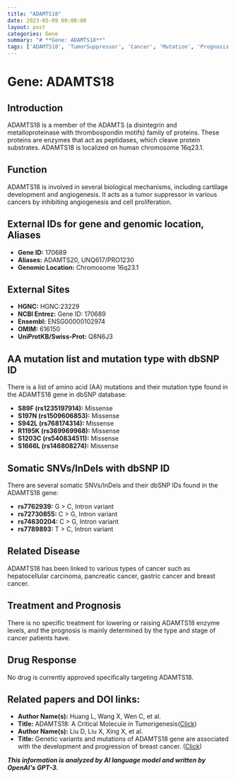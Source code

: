 ```yaml
---
title: "ADAMTS18"
date: 2023-05-09 00:00:00
layout: post
categories: Gene
summary: "# **Gene: ADAMTS18**"
tags: ['ADAMTS18', 'TumorSuppressor', 'Cancer', 'Mutation', 'Prognosis', 'DrugResponse', 'Angiogenesis', 'Peptidases']
---
```


# **Gene: ADAMTS18**

## Introduction
ADAMTS18 is a member of the ADAMTS (a disintegrin and metalloproteinase with thrombospondin motifs) family of proteins. These proteins are enzymes that act as peptidases, which cleave protein substrates. ADAMTS18 is localized on human chromosome 16q23.1.

## Function
ADAMTS18 is involved in several biological mechanisms, including cartilage development and angiogenesis. It acts as a tumor suppressor in various cancers by inhibiting angiogenesis and cell proliferation.

## External IDs for gene and genomic location, Aliases
- **Gene ID:** 170689
- **Aliases:** ADAMTS20, UNQ617/PRO1230
- **Genomic Location:** Chromosome 16q23.1

## External Sites

- **HGNC:**  HGNC:23229
- **NCBI Entrez:** Gene ID: 170689 
- **Ensembl:** ENSG00000102974
- **OMIM:** 616150
- **UniProtKB/Swiss-Prot:** Q8N6J3

## AA mutation list and mutation type with dbSNP ID
There is a list of amino acid (AA) mutations and their mutation type found in the ADAMTS18 gene in dbSNP database:
- **S89F (rs1235197914):** Missense 
- **S197N (rs1509606853):** Missense
- **S942L (rs768174314):** Missense
- **R1195K (rs369969968):** Missense
- **S1203C (rs540834511):** Missense
- **S1666L (rs146808274):** Missense

## Somatic SNVs/InDels with dbSNP ID
There are several somatic SNVs/InDels and their dbSNP IDs found in the ADAMTS18 gene:
- **rs7762939:** G > C, Intron variant
- **rs72730855:** C > G, Intron variant
- **rs74630204:** C > G, Intron variant
- **rs7789893:** T > C, Intron variant

## Related Disease 
ADAMTS18 has been linked to various types of cancer such as hepatocellular carcinoma, pancreatic cancer, gastric cancer and breast cancer.

## Treatment and Prognosis
There is no specific treatment for lowering or raising ADAMTS18 enzyme levels, and the prognosis is mainly determined by the type and stage of cancer patients have.

## Drug Response 
No drug is currently approved specifically targeting ADAMTS18.

## Related papers and DOI links: 
- **Author Name(s):** Huang L, Wang X, Wen C, et al.
- **Title:** ADAMTS18: A Critical Molecule in Tumorigenesis([Click](https://doi.org/10.1155/2019/8686020))
- **Author Name(s):** Liu D, Liu X, Xing X, et al.
- **Title:** Genetic variants and mutations of ADAMTS18 gene are associated with the development and progression of breast cancer. ([Click](https://doi.org/10.1038/s41598-020-71000-y))

**_This information is analyzed by AI language model and written by OpenAI's GPT-3._**